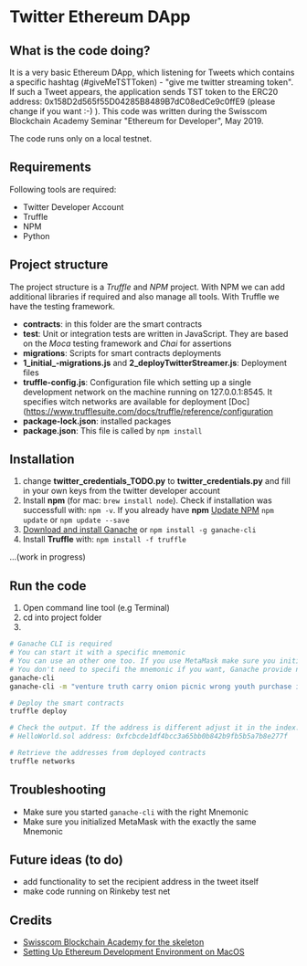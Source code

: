 # Twitter Ethereum DApp

## What is the code doing?

It is a very basic Ethereum DApp, which listening for Tweets which contains a specific hashtag (#giveMeTSTToken) - "give me twitter streaming token". If such a Tweet appears, the application sends TST token to the ERC20 address: 0x158D2d565f55D04285B8489B7dC08edCe9c0ffE9 (please change if you want :-) ). This code was written during the Swisscom Blockchain Academy Seminar "Ethereum for Developer", May 2019.

The code runs only on a local testnet. 

## Requirements

Following tools are required:

- Twitter Developer Account
- Truffle
- NPM
- Python

## Project structure

The project structure is a *Truffle*  and *NPM* project. With NPM we can add additional libraries if required and also manage all tools. With Truffle we have the testing framework.

- **contracts**: in this folder are the smart contracts   
- **test**: Unit or integration tests are written in JavaScript. They are based on the *Moca* testing framework and *Chai* for assertions   
- **migrations**: Scripts for smart contracts deployments   
- **1_initial_-migrations.js** and **2_deployTwitterStreamer.js**: Deployment files   
- **truffle-config.js**: Configuration file which setting up a single development network on the machine running on 127.0.0.1:8545. It specifies witch networks are available for deployment [Doc](https://www.trufflesuite.com/docs/truffle/reference/configuration   
- **package-lock.json**: installed packages   
- **package.json**: This file is called by `npm install`


## Installation

1. change **twitter_credentials_TODO.py** to **twitter_credentials.py** and fill in your own keys from the twitter developer account
2. Install **npm** (for mac: `brew install node`). Check if installation was successfull with: `npm -v`. If you already have **npm** [Update NPM](https://docs.npmjs.com/updating-packages-downloaded-from-the-registry) `npm update` or `npm update --save`
3. [Download and install Ganache](https://www.trufflesuite.com/docs/ganache/quickstart) or `npm install -g ganache-cli`   
4. Install **Truffle** with: `npm install -f truffle`

...(work in progress)

## Run the code

1. Open command line tool (e.g Terminal)
2. cd into project folder
3. 
```bash
# Ganache CLI is required
# You can start it with a specific mnemonic
# You can use an other one too. If you use MetaMask make sure you initialize MM with the same Mnemonic
# You don't need to specifi the mnemonic if you want, Ganache provide new opne for you
ganache-cli 
ganache-cli -m "venture truth carry onion picnic wrong youth purchase injury cloud security danger"

# Deploy the smart contracts
truffle deploy

# Check the output. If the address is different adjust it in the index.html
# HelloWorld.sol address: 0xfcbcde1df4bcc3a65bb0b842b9fb5b5a7b8e277f

# Retrieve the addresses from deployed contracts
truffle networks
```

## Troubleshooting

- Make sure you started `ganache-cli` with the right Mnemonic
- Make sure you initialized MetaMask with the exactly the same Mnemonic


## Future ideas (to do)

- add functionality to set the recipient address in the tweet itself
- make code running on Rinkeby test net

## Credits

- [Swisscom Blockchain Academy for the skeleton](https://github.com/swisscom-blockchain/dapp-skeleton)   
- [Setting Up Ethereum Development Environment on MacOS](https://medium.com/coinmonks/setting-up-ethereum-development-environment-on-macos-22c96a136ac4)